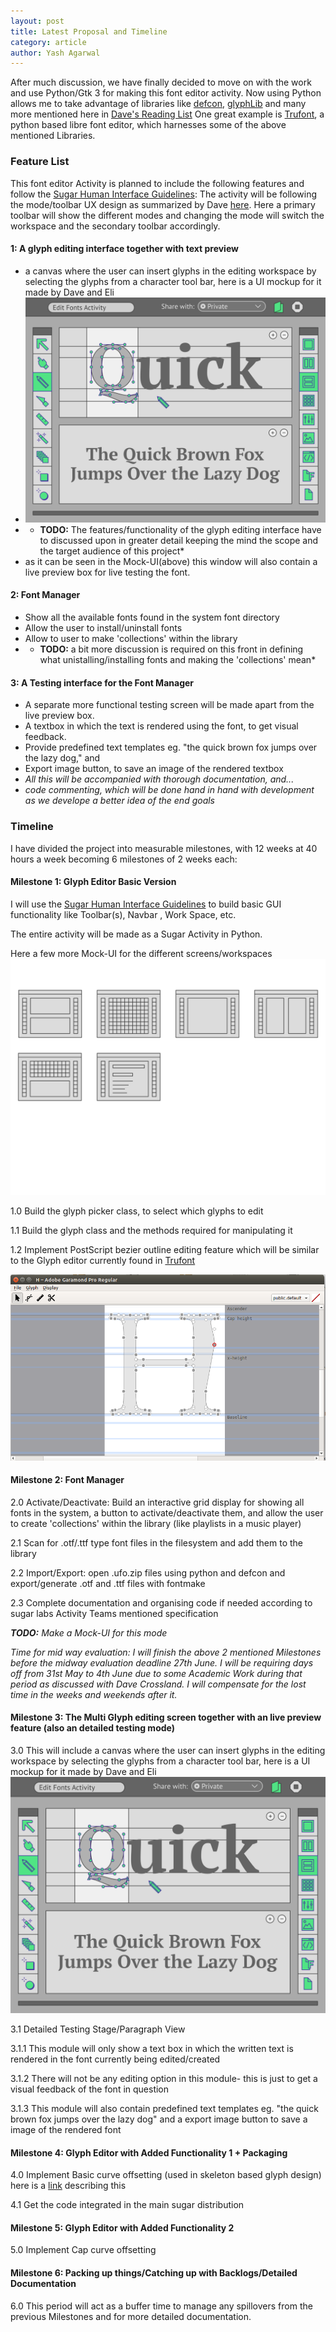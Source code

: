 ```yaml
---
layout: post
title: Latest Proposal and Timeline
category: article
author: Yash Agarwal
---
```


After much discussion, we have finally decided to move on with the work and use Python/Gtk 3 for making this font editor activity.
Now using Python allows me to take advantage of libraries like [defcon](https://github.com/typesupply/defcon), [glyphLib](https://github.com/googlei18n/glyphsLib) and many more mentioned here in [Dave's Reading List](https://sugarlabs.github.io/edit-fonts-activity/required-reading) 
One great example is [Trufont](https://github.com/trufont/trufont/), a python based libre font editor, which harnesses some of the above mentioned Libraries.

### Feature List

This font editor Activity is planned to include the following features and follow the [Sugar Human Interface Guidelines](https://wiki.sugarlabs.org/go/Human_Interface_Guidelines):
The activity will be following the mode/toolbar UX design as summarized by Dave [here](https://sugarlabs.github.io/edit-fonts-activity/ui-modes-and-toolsets). Here a primary toolbar will show the different modes and changing the mode will switch the workspace and the secondary toolbar accordingly.

#### 1: A glyph editing interface together with text preview

* a canvas where the user can insert glyphs in the editing workspace by selecting the glyphs from a character tool bar, here is a UI mockup for it made by Dave and Eli
* ![UI Mockup](files/img/wireframe_concept_01_basic_icons.svg)
* * **TODO:** The features/functionality of the glyph editing interface have to discussed upon in greater detail keeping the mind the scope and the target audience of this project*
* as it can be seen in the Mock-UI(above) this window will also contain a live preview box for live testing the font. 

#### 2: Font Manager

* Show all the available fonts found in the system font directory
* Allow the user to install/uninstall fonts
* Allow to user to make 'collections' within the library
* * **TODO:** a bit more discussion is required on this front in defining what unistalling/installing fonts and making the 'collections' mean*


#### 3: A Testing interface for the Font Manager

* A separate more functional testing screen will be made apart from the live preview box.
* A textbox in which the text is rendered using the font, to get visual feedback. 
* Provide predefined text templates eg. "the quick brown fox jumps over the lazy dog," and 
* Export image button, to save an image of the rendered textbox
* *All this will be accompanied with thorough documentation, and...*
* *code commenting, which will be done hand in hand with development as we develope a better idea of the end goals*

### Timeline

I have divided the project into measurable milestones, with 12 weeks at 40 hours a week becoming 6 milestones of 2 weeks each:

#### Milestone 1: Glyph Editor Basic Version

I will use the [Sugar Human Interface Guidelines](https://wiki.sugarlabs.org/go/Human_Interface_Guidelines) to build basic GUI functionality like Toolbar(s), Navbar , Work Space, etc.

The entire activity will be made as a Sugar Activity in Python.

Here a few more Mock-UI for the different screens/workspaces
![eli's mocks](files/img/wireframe_concept_01_modes.svg)

1.0 Build the glyph picker class, to select which glyphs to edit

1.1 Build the glyph class and the methods required for manipulating it 

1.2 Implement PostScript bezier outline editing feature which will be similar to the Glyph editor currently found in [Trufont](https://github.com/trufont/trufont/releases/tag/0.2.0)

![Image of Glyph Editing Interface](files/img/4.png)

#### Milestone 2: Font Manager

2.0 Activate/Deactivate: Build an interactive grid display for showing all fonts in the system, a button to activate/deactivate them, and allow the user to create 'collections' within the library (like playlists in a music player) 

2.1 Scan for .otf/.ttf type font files in the filesystem and add them to the library

2.2 Import/Export: open .ufo.zip files using python and defcon and export/generate .otf and .ttf files with fontmake

2.3 Complete documentation and organising code if needed according to sugar labs Activity Teams mentioned specification 

_**TODO:** Make a Mock-UI for this mode_

*Time for mid way evaluation: I will finish the above 2 mentioned Milestones before the midway evaluation deadline 27th June. I will be requiring days off from 31st May to 4th June due to some Academic Work during that period as discussed with Dave Crossland. I will compensate for the lost time in the weeks and weekends after it.* 

#### Milestone 3: The Multi Glyph editing screen together with an live preview feature (also an detailed testing mode)

3.0 This will include a canvas where the user can insert glyphs in the editing workspace by selecting the glyphs from a character tool bar, here is a UI mockup for it made by Dave and Eli
![UI Mockup](files/img/wireframe_concept_01_basic_icons.svg)

3.1 Detailed Testing Stage/Paragraph View

3.1.1 This module will only show a text box in which the written text is rendered in the font currently being edited/created

3.1.2 There will not be any editing option in this module- this is just to get a visual feedback of the font in question

3.1.3 This module will also contain predefined text templates eg. "the quick brown fox jumps over the lazy dog"  and a export image button to save a image of the rendered font 

#### Milestone 4: Glyph Editor with Added Functionality 1 + Packaging

4.0 Implement Basic curve offsetting (used in skeleton based glyph design)
here is a [link](https://pomax.github.io/bezierinfo/#offsetting) describing this

4.1 Get the code integrated in the main sugar distribution

#### Milestone 5: Glyph Editor with Added Functionality 2

5.0 Implement Cap curve offsetting

#### Milestone 6: Packing up things/Catching up with Backlogs/Detailed Documentation 

6.0 This period will act as a buffer time to manage any spillovers from the previous Milestones and for more detailed documentation.